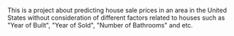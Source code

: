 This is a project about predicting house sale prices in an area in the United States without consideration of different factors related to houses such as "Year of Built", "Year of Sold", "Number of Bathrooms" and etc.  
